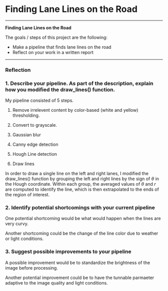 # **Finding Lane Lines on the Road** 

---

**Finding Lane Lines on the Road**

The goals / steps of this project are the following:

* Make a pipeline that finds lane lines on the road
* Reflect on your work in a written report


[//]: # (Image References)

[image1]: ./examples/grayscale.jpg "Grayscale"

---

### Reflection

### 1. Describe your pipeline. As part of the description, explain how you modified the draw_lines() function.

My pipeline consisted of 5 steps. 

1. Remove irrelevent content by color-based (white and yellow) thresholding.

2. Convert to grayscale.

3. Gaussian blur 

4. Canny edge detection

5. Hough Line detection

6. Draw lines


In order to draw a single line on the left and right lanes, I modified the draw_lines() function by grouping the left and right lines by the sign of $\theta$ in the Hough coordinate. Within each group, the averaged values of $\theta$ and $r$ are computed to identify the line, which is then extrapolated to the ends of the region of interest.


### 2. Identify potential shortcomings with your current pipeline


One potential shortcoming would be what would happen when the lines are very curvy.

Another shortcoming could be the change of the line color due to weather or light conditions.


### 3. Suggest possible improvements to your pipeline

A possible improvement would be to standardize the brightness of the image before processing.

Another potential improvement could be to have the tunnable parmaeter adaptive to the image quality and light conditions.
